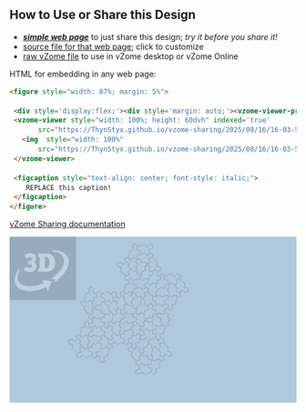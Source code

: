 
## How to Use or Share this Design

 - [***simple web page***](<https://ThynStyx.github.io/vzome-sharing/2025/08/16/16-03-55-RF-Supercluster-Tile-1-1/>) to just share this design; *try it before you share it!*
 - [source file for that web page](<https://github.com/ThynStyx/vzome-sharing/edit/main/2025/08/16/16-03-55-RF-Supercluster-Tile-1-1/index.md>); click to customize
 - [raw vZome file](<https://raw.githubusercontent.com/ThynStyx/vzome-sharing/main/2025/08/16/16-03-55-RF-Supercluster-Tile-1-1/RF-Supercluster-Tile-1-1.vZome>) to use in vZome desktop or vZome Online
 
 HTML for embedding in any web page:
 ```html
<figure style="width: 87%; margin: 5%">
  
  <div style='display:flex;'><div style='margin: auto;'><vzome-viewer-previous load-camera='true' label='prev step'></vzome-viewer-previous><vzome-viewer-next load-camera='true' label='next step'></vzome-viewer-next></div></div>
  <vzome-viewer style="width: 100%; height: 60dvh" indexed='true'
        src="https://ThynStyx.github.io/vzome-sharing/2025/08/16/16-03-55-RF-Supercluster-Tile-1-1/RF-Supercluster-Tile-1-1.vZome" >
    <img  style="width: 100%"
        src="https://ThynStyx.github.io/vzome-sharing/2025/08/16/16-03-55-RF-Supercluster-Tile-1-1/RF-Supercluster-Tile-1-1.png" >
  </vzome-viewer>

  <figcaption style="text-align: center; font-style: italic;">
     REPLACE this caption!
  </figcaption>
</figure>

 ```

[vZome Sharing documentation](https://vzome.github.io/vzome/sharing.html#how-it-works)

![Image](<RF-Supercluster-Tile-1-1.png>)

